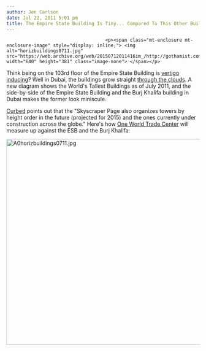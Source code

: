 ```yaml
---
author: Jen Carlson
date: Jul 22, 2011 5:01 pm
title: The Empire State Building Is Tiny... Compared To This Other Building
---
```


	
										<p><span class="mt-enclosure mt-enclosure-image" style="display: inline;"> <img alt="horizbuildings0711.jpg" src="https://web.archive.org/web/20150712011416im_/http://gothamist.com/attachments/arts_jen/horizbuildings0711.jpg" width="640" height="381" class="image-none"> </span></p>

<p>Think being on the 103rd floor of the Empire State Building is <a href="https://web.archive.org/web/20150712011416/http://gothamist.com/2011/04/19/is_this_the_most_vertigo-inducing_p.php#photo-2">vertigo inducing</a>? Well in Dubai, the buildings grow straight <a href="https://web.archive.org/web/20150712011416/http://www.google.com/search?hl=en&amp;q=clouds+dubai&amp;bav=on.2,or.r_gc.r_pw.&amp;biw=1854&amp;bih=839&amp;um=1&amp;ie=UTF-8&amp;tbm=isch&amp;source=og&amp;sa=N&amp;tab=wi">through the clouds</a>. A new diagram shows the World&apos;s Tallest Buildings as of July 2011, and the side-by-side of the Empire State Building and the Burj Khalifa building in Dubai makes the former look miniscule.</p>

<p><a href="https://web.archive.org/web/20150712011416/http://ny.curbed.com/archives/2011/07/22/motherlode_of_worlds_tallest_buildings_illustrated_by_height.php">Curbed</a> points out that the &quot;Skyscraper Page also organizes towers by height order in the future (projected for 2015) and the ones currently under construction across the globe.&quot; Here&apos;s how <a href="https://web.archive.org/web/20150712011416/http://gothamist.com/2011/06/27/exclusive_world_trade_center_progre.php">One World Trade Center</a> will measure up against the ESB and the Burj Khalifa:</p>

<p><span class="mt-enclosure mt-enclosure-image" style="display: inline;"> <img alt="A0horizbuildings0711.jpg" src="https://web.archive.org/web/20150712011416im_/http://gothamist.com/attachments/arts_jen/A0horizbuildings0711.jpg" width="640" height="536" class="image-none"> </span></p>					
										
									
				